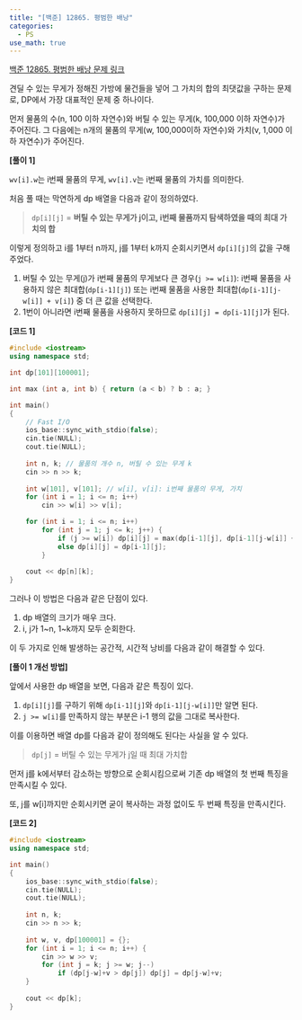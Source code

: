 ```yaml
---
title: "[백준] 12865. 평범한 배낭"
categories:
  - PS
use_math: true
---
```


[백준 12865. 평범한 배낭 문제 링크](https://www.acmicpc.net/problem/12865)

견딜 수 있는 무게가 정해진 가방에 물건들을 넣어 그 가치의 합의 최댓값을 구하는 문제로, DP에서 가장 대표적인 문제 중 하나이다.

먼저 물품의 수(n, 100 이하 자연수)와 버틸 수 있는 무게(k, 100,000 이하 자연수)가 주어진다. 그 다음에는 n개의 물품의 무게(w, 100,000이하  자연수)와 가치(v, 1,000 이하 자연수)가 주어진다.

**[풀이 1]**

`wv[i].w`는 i번째 물품의 무게, `wv[i].v`는 i번째 물품의 가치를 의미한다.

처음 풀 때는 막연하게 dp 배열을 다음과 같이 정의하였다.
> `dp[i][j]` = **버틸 수 있는 무게가 j이고, i번째 물품까지 탐색하였을 때의 최대 가치의 합**

이렇게 정의하고 i를 1부터 n까지, j를 1부터 k까지 순회시키면서 `dp[i][j]`의 값을 구해주었다.
1. 버틸 수 있는 무게(j)가 i번째 물품의 무게보다 큰 경우(`j >= w[i]`): i번째 물품을 사용하지 않은 최대합(`dp[i-1][j]`) 또는 i번째 물품을 사용한 최대합(`dp[i-1][j-w[i]] + v[i]`) 중 더 큰 값을 선택한다.
2. 1번이 아니라면 i번째 물품을 사용하지 못하므로 `dp[i][j] = dp[i-1][j]`가 된다.

**[코드 1]**
```cpp
#include <iostream>
using namespace std;

int dp[101][100001];

int max (int a, int b) { return (a < b) ? b : a; }

int main()
{
    // Fast I/O
    ios_base::sync_with_stdio(false);
    cin.tie(NULL);
    cout.tie(NULL);
    
    int n, k; // 물품의 개수 n, 버틸 수 있는 무게 k
    cin >> n >> k;
    
    int w[101], v[101]; // w[i], v[i]: i번째 물품의 무게, 가치
    for (int i = 1; i <= n; i++)
        cin >> w[i] >> v[i];

    for (int i = 1; i <= n; i++)
        for (int j = 1; j <= k; j++) {
            if (j >= w[i]) dp[i][j] = max(dp[i-1][j], dp[i-1][j-w[i]] + v[i]);
            else dp[i][j] = dp[i-1][j];
        }
    
    cout << dp[n][k];
}
```

그러나 이 방법은 다음과 같은 단점이 있다.
1. dp 배열의 크기가 매우 크다.
2. i, j가 1~n, 1~k까지 모두 순회한다.

이 두 가지로 인해 발생하는 공간적, 시간적 낭비를 다음과 같이 해결할 수 있다.

**[풀이 1 개선 방법]**

앞에서 사용한 dp 배열을 보면, 다음과 같은 특징이 있다.
1. `dp[i][j]`를 구하기 위해 `dp[i-1][j]`와 `dp[i-1][j-w[i]]`만 알면 된다.
2. `j >= w[i]`를 만족하지 않는 부분은 i-1 행의 값을 그대로 복사한다.

이를 이용하면 배열 dp를 다음과 같이 정의해도 된다는 사실을 알 수 있다.
> `dp[j]` = 버틸 수 있는 무게가 j일 때 최대 가치합

먼저 j를 k에서부터 감소하는 방향으로 순회시킴으로써 기존 dp 배열의 첫 번째 특징을 만족시킬 수 있다.

또, j를 w[i]까지만 순회시키면 굳이 복사하는 과정 없이도 두 번째 특징을 만족시킨다.

**[코드 2]**
```cpp
#include <iostream>
using namespace std;

int main()
{
    ios_base::sync_with_stdio(false);
    cin.tie(NULL);
    cout.tie(NULL);
    
    int n, k;
    cin >> n >> k;
    
    int w, v, dp[100001] = {};
    for (int i = 1; i <= n; i++) {
        cin >> w >> v;
        for (int j = k; j >= w; j--)
            if (dp[j-w]+v > dp[j]) dp[j] = dp[j-w]+v;
    }
    
    cout << dp[k];
}
```
